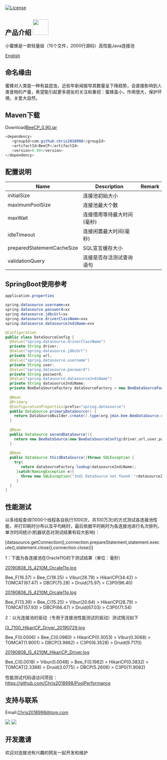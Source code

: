 [![License](https://img.shields.io/badge/license-Apache%202-4EB1BA.svg)](https://www.apache.org/licenses/LICENSE-2.0.html)

产品介绍 <img height="50px" width="50px" src="https://github.com/Chris2018998/BeeCP/blob/master/doc/individual/bee.png"></img>
---
小蜜蜂是一款轻量级（15个文件，2000行源码）高性能Java连接池

<a href="https://github.com/Chris2018998/BeeCP/blob/master/README.md">English</a>


命名缘由
---
蜜蜂对人类是一种有益昆虫，近些年新闻报导其数量呈下降趋势，会直接影响到人类食物的产量，希望能引起更多朋友的关注和重视：蜜蜂虽小，作用很大，保护环境，关爱大自然。

Maven下载
---
Download<a href="http://central.maven.org/maven2/com/github/chris2018998/BeeCP/0.90/BeeCP-0.90.jar">BeeCP_0.90.jar</a>

```java
<dependency>
   <groupId>com.github.chris2018998</groupId>
   <artifactId>BeeCP</artifactId>
   <version>0.90</version>
</dependency>

```

配置说明
---
|  Name  |   Description |   Remark |
| ------------ | ------------ | ------------ |
| initialSize     |连接池初始大小  |   |
| maximumPoolSize |连接池最大个数  |    |
| maxWait         |连接借用等待最大时间(毫秒)  |   |
| idleTimeout     |连接闲置最大时间(毫秒)     |   |  
| preparedStatementCacheSize |SQL宣言缓存大小 |   
| validationQuery |连接是否存活测试查询语句   |    |   |


SpringBoot使用参考
---
```java
application.properties

spring.datasource.username=xx
spring.datasource.password=xx
spring.datasource.jdbcUrl=xx
spring.datasource.driverClassName=xxx
spring.datasource.datasourceJndiName=xxx
```

```java
@Configuration
public class DataSourceConfig {
  @Value("spring.datasource.driverClassName")
  private String driver;
  @Value("spring.datasource.jdbcUrl")
  private String url;
  @Value("spring.datasource.username")
  private String user;
  @Value("spring.datasource.password")
  private String password;
  @Value("spring.datasource.datasourceJndiName")
  private String datasourceJndiName;
  private BeeDataSourceFactory dataSourceFactory = new BeeDataSourceFactory();
  
  @Bean
  @Primary
  @ConfigurationProperties(prefix="spring.datasource")
  public DataSource primaryDataSource() {
    return DataSourceBuilder.create().type(org.jmin.bee.BeeDataSource.class).build();
  }
  
  @Bean
  public DataSource secondDataSource(){
    return new BeeDataSource(new BeeDataSourceConfig(driver,url,user,password));
  }
  
  @Bean
  public DataSource thirdDataSource()throws SQLException {
    try{
       return dataSourceFactory.lookup(datasourceJndiName);
     }catch(NamingException e){
       throw new SQLException("Jndi DataSource not found："+datasourceJndiName);
     }
  }
}
```


性能测试
---
以多线程查询(1000个线程各自执行1000次，共100万次)的方式测试各连接池性能，并打印耗时分布以及平均耗时，最后依据平时耗时为各连接池进行名次排列，单次时间统计(机器状态对测试结果有较大影响)：

[datasource.getConnection(),connection.prepareStatement,statement.execute(),statement.close(),connection.close()]</i>

1：下面为各连接池在Oracle11G的下测试结果（单位：毫秒）

<a href="https://github.com/Chris2018998/BeeCP/blob/master/doc/performance/I5_4210M_Oracle11g_20190717.log">20190808_I5_4210M_Orcale11g.log</a>

Bee_F(16.37) > Bee_C(18.25) > Vibur(28.79) > HikariCP(34.42) > TOMCAT(67.47) > DBCP(75.28) > Druid(75.97) > C3P0(96.40)

<a href="https://github.com/Chris2018998/BeeCP/blob/master/doc/performance/I5_4210M_Oracle11g_20190723.log">20190808_I5_4210M_Orcale11g.log</a>

Bee_F(13.39) > Bee_C(15.25) > Vibur(20.64) > HikariCP(28.79) > TOMCAT(57.93) > DBCP(66.47) > Druid(67.03) > C3P0(71.54)


2：以光连接池的驱动（专用于连接池性能测试的驱动）测试情况如下

<a href="https://github.com/Chris2018998/BeeCP/blob/master/doc/performance/I3_7100_HikariCP_Driver_20190729.log">I3_7100_HikariCP_Driver_20190729.log</a>

Bee_F(0.0006) > Bee_C(0.0980) > HikariCP(0.3053) > Vibur(0.3068) > TOMCAT(1.9001) > DBCP(3.9862) > C3P0(6.3528) > Druid(9.7170)

<a href="https://github.com/Chris2018998/BeeCP/blob/master/doc/performance/20190808_I5_4210M_HikariCP_Driver.log">20190808_I5_4210M_HikariCP_Driver.log</a>

Bee_C(0.0018) > Vibur(0.0048) > Bee_F(0.1982) > HikariCP(0.3832) > TOMCAT(2.3388) > Druid(3.0775) > DBCP(5.2606) > C3P0(11.9082)


性能测试代码请访问项目：https://github.com/Chris2018998/PoolPerformance


支持与联系 
---
Email:Chris2018998@tom.com

<img src="https://github.com/Chris2018998/BeeCP/blob/master/doc/individual/w.png"> </img>
<img src="https://github.com/Chris2018998/BeeCP/blob/master/doc/individual/z.png"> </img>

开发邀请
---
欢迎对连接池有兴趣的网友一起开发和维护
